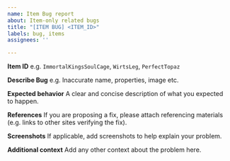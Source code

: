 ```yaml
---
name: Item Bug report
about: Item-only related bugs
title: "[ITEM BUG] <ITEM_ID>"
labels: bug, items
assignees: ''

---
```


**Item ID**
e.g. `ImmortalKingsSoulCage`, `WirtsLeg`, `PerfectTopaz`

**Describe Bug**
e.g. Inaccurate name, properties, image etc.

**Expected behavior**
A clear and concise description of what you expected to happen.

**References**
If you are proposing a fix, please attach referencing materials (e.g. links to other sites verifying the fix).

**Screenshots**
If applicable, add screenshots to help explain your problem.

**Additional context**
Add any other context about the problem here.
